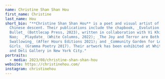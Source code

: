 ```yaml
---
name: Christine Shan Shan Hou
first_name: Christine
last_name: Hou
short_bio: "**Christine Shan Shan Hou** is a poet and visual artist of Hakka
  Chinese descent. Their publications include the chapbook, _Evolution of the
  Bullet_ (Bottlecap Press, 2023), written in collaboration with Vi Khi
  Nao;  _Playdate_ (White Columns, 2022); _The Joy and Terror are Both in the
  Swallowing_ (After Hours Editions 2021); and _Community Garden for Lonely
  Girls_ (Gramma Poetry 2017). Their artwork has been exhibited at White Columns
  and Deli Gallery in New York City."
portraits:
  - media: 2023/08/christine-shan-shan-hou
website: https://christinehou.com/
instagram: christinehou
---
```

